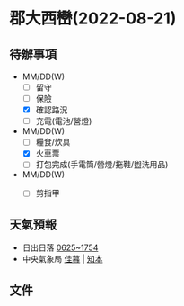 # 郡大西巒(2022-08-21) #

## 待辦事項 ##

- MM/DD(W)
    - [ ] 留守
    - [ ] 保險
    - [X] 確認路況
    - [ ] 充電(電池/營燈)

- MM/DD(W)
    - [ ] 糧食/炊具
    - [X] 火車票
    - [ ] 打包完成(手電筒/營燈/拖鞋/盥洗用品)

- MM/DD(W)
    - [ ] 剪指甲


## 天氣預報 ##

- 日出日落 [0625~1754](https://sunrise.maplogs.com/zh-TW/taiwan.777.html)
- 中央氣象局 [佳暮](http://www.cwb.gov.tw/V7/forecast/entertainment/tribes/014_1001327A04.htm) | [知本](http://www.cwb.gov.tw/m/f/entertainment/E040.php)

## 文件 ##


